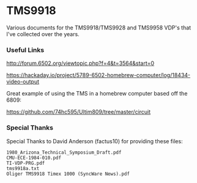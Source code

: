 # TMS9918
Various documents for the TMS9918/TMS9928 and TMS9958 VDP's that I've collected over the years.


### Useful Links

http://forum.6502.org/viewtopic.php?f=4&t=3564&start=0

https://hackaday.io/project/5789-6502-homebrew-computer/log/18434-video-output

Great example of using the TMS in a homebrew computer based off the 6809:

https://github.com/74hc595/Ultim809/tree/master/circuit


### Special Thanks

Special Thanks to David Anderson (factus10) for providing these files:

    1980_Arizona_Technical_Symposium_Draft.pdf
    CMU-ECE-1984-010.pdf
    TI-VDP-PRG.pdf
    tms9918a.txt
    Oliger TMS9918 Timex 1000 (SyncWare News).pdf
